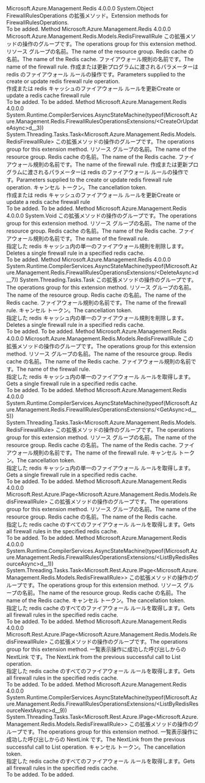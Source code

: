 <Type Name="FirewallRulesOperationsExtensions" FullName="Microsoft.Azure.Management.Redis.FirewallRulesOperationsExtensions">
  <TypeSignature Language="C#" Value="public static class FirewallRulesOperationsExtensions" />
  <TypeSignature Language="ILAsm" Value=".class public auto ansi abstract sealed beforefieldinit FirewallRulesOperationsExtensions extends System.Object" />
  <TypeSignature Language="DocId" Value="T:Microsoft.Azure.Management.Redis.FirewallRulesOperationsExtensions" />
  <TypeSignature Language="VB.NET" Value="Public Module FirewallRulesOperationsExtensions" />
  <TypeSignature Language="F#" Value="type FirewallRulesOperationsExtensions = class" />
  <AssemblyInfo>
    <AssemblyName>Microsoft.Azure.Management.Redis</AssemblyName>
    <AssemblyVersion>4.0.0.0</AssemblyVersion>
  </AssemblyInfo>
  <Base>
    <BaseTypeName>System.Object</BaseTypeName>
  </Base>
  <Interfaces />
  <Docs>
    <summary>
            <span data-ttu-id="7006a-101">FirewallRulesOperations の拡張メソッド。</span><span class="sxs-lookup"><span data-stu-id="7006a-101">Extension methods for FirewallRulesOperations.</span></span>
            </summary>
    <remarks>To be added.</remarks>
  </Docs>
  <Members>
    <Member MemberName="CreateOrUpdate">
      <MemberSignature Language="C#" Value="public static Microsoft.Azure.Management.Redis.Models.RedisFirewallRule CreateOrUpdate (this Microsoft.Azure.Management.Redis.IFirewallRulesOperations operations, string resourceGroupName, string cacheName, string ruleName, Microsoft.Azure.Management.Redis.Models.RedisFirewallRuleCreateParameters parameters);" />
      <MemberSignature Language="ILAsm" Value=".method public static hidebysig class Microsoft.Azure.Management.Redis.Models.RedisFirewallRule CreateOrUpdate(class Microsoft.Azure.Management.Redis.IFirewallRulesOperations operations, string resourceGroupName, string cacheName, string ruleName, class Microsoft.Azure.Management.Redis.Models.RedisFirewallRuleCreateParameters parameters) cil managed" />
      <MemberSignature Language="DocId" Value="M:Microsoft.Azure.Management.Redis.FirewallRulesOperationsExtensions.CreateOrUpdate(Microsoft.Azure.Management.Redis.IFirewallRulesOperations,System.String,System.String,System.String,Microsoft.Azure.Management.Redis.Models.RedisFirewallRuleCreateParameters)" />
      <MemberSignature Language="VB.NET" Value="&lt;Extension()&gt;&#xA;Public Function CreateOrUpdate (operations As IFirewallRulesOperations, resourceGroupName As String, cacheName As String, ruleName As String, parameters As RedisFirewallRuleCreateParameters) As RedisFirewallRule" />
      <MemberSignature Language="F#" Value="static member CreateOrUpdate : Microsoft.Azure.Management.Redis.IFirewallRulesOperations * string * string * string * Microsoft.Azure.Management.Redis.Models.RedisFirewallRuleCreateParameters -&gt; Microsoft.Azure.Management.Redis.Models.RedisFirewallRule" Usage="Microsoft.Azure.Management.Redis.FirewallRulesOperationsExtensions.CreateOrUpdate (operations, resourceGroupName, cacheName, ruleName, parameters)" />
      <MemberType>Method</MemberType>
      <AssemblyInfo>
        <AssemblyName>Microsoft.Azure.Management.Redis</AssemblyName>
        <AssemblyVersion>4.0.0.0</AssemblyVersion>
      </AssemblyInfo>
      <ReturnValue>
        <ReturnType>Microsoft.Azure.Management.Redis.Models.RedisFirewallRule</ReturnType>
      </ReturnValue>
      <Parameters>
        <Parameter Name="operations" Type="Microsoft.Azure.Management.Redis.IFirewallRulesOperations" RefType="this" />
        <Parameter Name="resourceGroupName" Type="System.String" />
        <Parameter Name="cacheName" Type="System.String" />
        <Parameter Name="ruleName" Type="System.String" />
        <Parameter Name="parameters" Type="Microsoft.Azure.Management.Redis.Models.RedisFirewallRuleCreateParameters" />
      </Parameters>
      <Docs>
        <param name="operations">
            <span data-ttu-id="7006a-102">この拡張メソッドの操作のグループです。</span><span class="sxs-lookup"><span data-stu-id="7006a-102">The operations group for this extension method.</span></span>
            </param>
        <param name="resourceGroupName">
            <span data-ttu-id="7006a-103">リソース グループの名前。</span><span class="sxs-lookup"><span data-stu-id="7006a-103">The name of the resource group.</span></span>
            </param>
        <param name="cacheName">
            <span data-ttu-id="7006a-104">Redis cache の名前。</span><span class="sxs-lookup"><span data-stu-id="7006a-104">The name of the Redis cache.</span></span>
            </param>
        <param name="ruleName">
            <span data-ttu-id="7006a-105">ファイアウォール規則の名前です。</span><span class="sxs-lookup"><span data-stu-id="7006a-105">The name of the firewall rule.</span></span>
            </param>
        <param name="parameters">
            <span data-ttu-id="7006a-106">作成または更新プログラムに渡されるパラメーターは redis のファイアウォール ルールの操作です。</span><span class="sxs-lookup"><span data-stu-id="7006a-106">Parameters supplied to the create or update redis firewall rule operation.</span></span>
            </param>
        <summary>
            <span data-ttu-id="7006a-107">作成または redis キャッシュのファイアウォール ルールを更新</span><span class="sxs-lookup"><span data-stu-id="7006a-107">Create or update a redis cache firewall rule</span></span>
            </summary>
        <returns>To be added.</returns>
        <remarks>To be added.</remarks>
      </Docs>
    </Member>
    <Member MemberName="CreateOrUpdateAsync">
      <MemberSignature Language="C#" Value="public static System.Threading.Tasks.Task&lt;Microsoft.Azure.Management.Redis.Models.RedisFirewallRule&gt; CreateOrUpdateAsync (this Microsoft.Azure.Management.Redis.IFirewallRulesOperations operations, string resourceGroupName, string cacheName, string ruleName, Microsoft.Azure.Management.Redis.Models.RedisFirewallRuleCreateParameters parameters, System.Threading.CancellationToken cancellationToken = null);" />
      <MemberSignature Language="ILAsm" Value=".method public static hidebysig class System.Threading.Tasks.Task`1&lt;class Microsoft.Azure.Management.Redis.Models.RedisFirewallRule&gt; CreateOrUpdateAsync(class Microsoft.Azure.Management.Redis.IFirewallRulesOperations operations, string resourceGroupName, string cacheName, string ruleName, class Microsoft.Azure.Management.Redis.Models.RedisFirewallRuleCreateParameters parameters, valuetype System.Threading.CancellationToken cancellationToken) cil managed" />
      <MemberSignature Language="DocId" Value="M:Microsoft.Azure.Management.Redis.FirewallRulesOperationsExtensions.CreateOrUpdateAsync(Microsoft.Azure.Management.Redis.IFirewallRulesOperations,System.String,System.String,System.String,Microsoft.Azure.Management.Redis.Models.RedisFirewallRuleCreateParameters,System.Threading.CancellationToken)" />
      <MemberSignature Language="F#" Value="static member CreateOrUpdateAsync : Microsoft.Azure.Management.Redis.IFirewallRulesOperations * string * string * string * Microsoft.Azure.Management.Redis.Models.RedisFirewallRuleCreateParameters * System.Threading.CancellationToken -&gt; System.Threading.Tasks.Task&lt;Microsoft.Azure.Management.Redis.Models.RedisFirewallRule&gt;" Usage="Microsoft.Azure.Management.Redis.FirewallRulesOperationsExtensions.CreateOrUpdateAsync (operations, resourceGroupName, cacheName, ruleName, parameters, cancellationToken)" />
      <MemberType>Method</MemberType>
      <AssemblyInfo>
        <AssemblyName>Microsoft.Azure.Management.Redis</AssemblyName>
        <AssemblyVersion>4.0.0.0</AssemblyVersion>
      </AssemblyInfo>
      <Attributes>
        <Attribute>
          <AttributeName>System.Runtime.CompilerServices.AsyncStateMachine(typeof(Microsoft.Azure.Management.Redis.FirewallRulesOperationsExtensions/&lt;CreateOrUpdateAsync&gt;d__3))</AttributeName>
        </Attribute>
      </Attributes>
      <ReturnValue>
        <ReturnType>System.Threading.Tasks.Task&lt;Microsoft.Azure.Management.Redis.Models.RedisFirewallRule&gt;</ReturnType>
      </ReturnValue>
      <Parameters>
        <Parameter Name="operations" Type="Microsoft.Azure.Management.Redis.IFirewallRulesOperations" RefType="this" />
        <Parameter Name="resourceGroupName" Type="System.String" />
        <Parameter Name="cacheName" Type="System.String" />
        <Parameter Name="ruleName" Type="System.String" />
        <Parameter Name="parameters" Type="Microsoft.Azure.Management.Redis.Models.RedisFirewallRuleCreateParameters" />
        <Parameter Name="cancellationToken" Type="System.Threading.CancellationToken" />
      </Parameters>
      <Docs>
        <param name="operations">
            <span data-ttu-id="7006a-108">この拡張メソッドの操作のグループです。</span><span class="sxs-lookup"><span data-stu-id="7006a-108">The operations group for this extension method.</span></span>
            </param>
        <param name="resourceGroupName">
            <span data-ttu-id="7006a-109">リソース グループの名前。</span><span class="sxs-lookup"><span data-stu-id="7006a-109">The name of the resource group.</span></span>
            </param>
        <param name="cacheName">
            <span data-ttu-id="7006a-110">Redis cache の名前。</span><span class="sxs-lookup"><span data-stu-id="7006a-110">The name of the Redis cache.</span></span>
            </param>
        <param name="ruleName">
            <span data-ttu-id="7006a-111">ファイアウォール規則の名前です。</span><span class="sxs-lookup"><span data-stu-id="7006a-111">The name of the firewall rule.</span></span>
            </param>
        <param name="parameters">
            <span data-ttu-id="7006a-112">作成または更新プログラムに渡されるパラメーターは redis のファイアウォール ルールの操作です。</span><span class="sxs-lookup"><span data-stu-id="7006a-112">Parameters supplied to the create or update redis firewall rule operation.</span></span>
            </param>
        <param name="cancellationToken">
            <span data-ttu-id="7006a-113">キャンセル トークン。</span><span class="sxs-lookup"><span data-stu-id="7006a-113">The cancellation token.</span></span>
            </param>
        <summary>
            <span data-ttu-id="7006a-114">作成または redis キャッシュのファイアウォール ルールを更新</span><span class="sxs-lookup"><span data-stu-id="7006a-114">Create or update a redis cache firewall rule</span></span>
            </summary>
        <returns>To be added.</returns>
        <remarks>To be added.</remarks>
      </Docs>
    </Member>
    <Member MemberName="Delete">
      <MemberSignature Language="C#" Value="public static void Delete (this Microsoft.Azure.Management.Redis.IFirewallRulesOperations operations, string resourceGroupName, string cacheName, string ruleName);" />
      <MemberSignature Language="ILAsm" Value=".method public static hidebysig void Delete(class Microsoft.Azure.Management.Redis.IFirewallRulesOperations operations, string resourceGroupName, string cacheName, string ruleName) cil managed" />
      <MemberSignature Language="DocId" Value="M:Microsoft.Azure.Management.Redis.FirewallRulesOperationsExtensions.Delete(Microsoft.Azure.Management.Redis.IFirewallRulesOperations,System.String,System.String,System.String)" />
      <MemberSignature Language="VB.NET" Value="&lt;Extension()&gt;&#xA;Public Sub Delete (operations As IFirewallRulesOperations, resourceGroupName As String, cacheName As String, ruleName As String)" />
      <MemberSignature Language="F#" Value="static member Delete : Microsoft.Azure.Management.Redis.IFirewallRulesOperations * string * string * string -&gt; unit" Usage="Microsoft.Azure.Management.Redis.FirewallRulesOperationsExtensions.Delete (operations, resourceGroupName, cacheName, ruleName)" />
      <MemberType>Method</MemberType>
      <AssemblyInfo>
        <AssemblyName>Microsoft.Azure.Management.Redis</AssemblyName>
        <AssemblyVersion>4.0.0.0</AssemblyVersion>
      </AssemblyInfo>
      <ReturnValue>
        <ReturnType>System.Void</ReturnType>
      </ReturnValue>
      <Parameters>
        <Parameter Name="operations" Type="Microsoft.Azure.Management.Redis.IFirewallRulesOperations" RefType="this" />
        <Parameter Name="resourceGroupName" Type="System.String" />
        <Parameter Name="cacheName" Type="System.String" />
        <Parameter Name="ruleName" Type="System.String" />
      </Parameters>
      <Docs>
        <param name="operations">
            <span data-ttu-id="7006a-115">この拡張メソッドの操作のグループです。</span><span class="sxs-lookup"><span data-stu-id="7006a-115">The operations group for this extension method.</span></span>
            </param>
        <param name="resourceGroupName">
            <span data-ttu-id="7006a-116">リソース グループの名前。</span><span class="sxs-lookup"><span data-stu-id="7006a-116">The name of the resource group.</span></span>
            </param>
        <param name="cacheName">
            <span data-ttu-id="7006a-117">Redis cache の名前。</span><span class="sxs-lookup"><span data-stu-id="7006a-117">The name of the Redis cache.</span></span>
            </param>
        <param name="ruleName">
            <span data-ttu-id="7006a-118">ファイアウォール規則の名前です。</span><span class="sxs-lookup"><span data-stu-id="7006a-118">The name of the firewall rule.</span></span>
            </param>
        <summary>
            <span data-ttu-id="7006a-119">指定した redis キャッシュ内の単一のファイアウォール規則を削除します。</span><span class="sxs-lookup"><span data-stu-id="7006a-119">Deletes a single firewall rule in a specified redis cache.</span></span>
            </summary>
        <remarks>To be added.</remarks>
      </Docs>
    </Member>
    <Member MemberName="DeleteAsync">
      <MemberSignature Language="C#" Value="public static System.Threading.Tasks.Task DeleteAsync (this Microsoft.Azure.Management.Redis.IFirewallRulesOperations operations, string resourceGroupName, string cacheName, string ruleName, System.Threading.CancellationToken cancellationToken = null);" />
      <MemberSignature Language="ILAsm" Value=".method public static hidebysig class System.Threading.Tasks.Task DeleteAsync(class Microsoft.Azure.Management.Redis.IFirewallRulesOperations operations, string resourceGroupName, string cacheName, string ruleName, valuetype System.Threading.CancellationToken cancellationToken) cil managed" />
      <MemberSignature Language="DocId" Value="M:Microsoft.Azure.Management.Redis.FirewallRulesOperationsExtensions.DeleteAsync(Microsoft.Azure.Management.Redis.IFirewallRulesOperations,System.String,System.String,System.String,System.Threading.CancellationToken)" />
      <MemberSignature Language="F#" Value="static member DeleteAsync : Microsoft.Azure.Management.Redis.IFirewallRulesOperations * string * string * string * System.Threading.CancellationToken -&gt; System.Threading.Tasks.Task" Usage="Microsoft.Azure.Management.Redis.FirewallRulesOperationsExtensions.DeleteAsync (operations, resourceGroupName, cacheName, ruleName, cancellationToken)" />
      <MemberType>Method</MemberType>
      <AssemblyInfo>
        <AssemblyName>Microsoft.Azure.Management.Redis</AssemblyName>
        <AssemblyVersion>4.0.0.0</AssemblyVersion>
      </AssemblyInfo>
      <Attributes>
        <Attribute>
          <AttributeName>System.Runtime.CompilerServices.AsyncStateMachine(typeof(Microsoft.Azure.Management.Redis.FirewallRulesOperationsExtensions/&lt;DeleteAsync&gt;d__7))</AttributeName>
        </Attribute>
      </Attributes>
      <ReturnValue>
        <ReturnType>System.Threading.Tasks.Task</ReturnType>
      </ReturnValue>
      <Parameters>
        <Parameter Name="operations" Type="Microsoft.Azure.Management.Redis.IFirewallRulesOperations" RefType="this" />
        <Parameter Name="resourceGroupName" Type="System.String" />
        <Parameter Name="cacheName" Type="System.String" />
        <Parameter Name="ruleName" Type="System.String" />
        <Parameter Name="cancellationToken" Type="System.Threading.CancellationToken" />
      </Parameters>
      <Docs>
        <param name="operations">
            <span data-ttu-id="7006a-120">この拡張メソッドの操作のグループです。</span><span class="sxs-lookup"><span data-stu-id="7006a-120">The operations group for this extension method.</span></span>
            </param>
        <param name="resourceGroupName">
            <span data-ttu-id="7006a-121">リソース グループの名前。</span><span class="sxs-lookup"><span data-stu-id="7006a-121">The name of the resource group.</span></span>
            </param>
        <param name="cacheName">
            <span data-ttu-id="7006a-122">Redis cache の名前。</span><span class="sxs-lookup"><span data-stu-id="7006a-122">The name of the Redis cache.</span></span>
            </param>
        <param name="ruleName">
            <span data-ttu-id="7006a-123">ファイアウォール規則の名前です。</span><span class="sxs-lookup"><span data-stu-id="7006a-123">The name of the firewall rule.</span></span>
            </param>
        <param name="cancellationToken">
            <span data-ttu-id="7006a-124">キャンセル トークン。</span><span class="sxs-lookup"><span data-stu-id="7006a-124">The cancellation token.</span></span>
            </param>
        <summary>
            <span data-ttu-id="7006a-125">指定した redis キャッシュ内の単一のファイアウォール規則を削除します。</span><span class="sxs-lookup"><span data-stu-id="7006a-125">Deletes a single firewall rule in a specified redis cache.</span></span>
            </summary>
        <returns>To be added.</returns>
        <remarks>To be added.</remarks>
      </Docs>
    </Member>
    <Member MemberName="Get">
      <MemberSignature Language="C#" Value="public static Microsoft.Azure.Management.Redis.Models.RedisFirewallRule Get (this Microsoft.Azure.Management.Redis.IFirewallRulesOperations operations, string resourceGroupName, string cacheName, string ruleName);" />
      <MemberSignature Language="ILAsm" Value=".method public static hidebysig class Microsoft.Azure.Management.Redis.Models.RedisFirewallRule Get(class Microsoft.Azure.Management.Redis.IFirewallRulesOperations operations, string resourceGroupName, string cacheName, string ruleName) cil managed" />
      <MemberSignature Language="DocId" Value="M:Microsoft.Azure.Management.Redis.FirewallRulesOperationsExtensions.Get(Microsoft.Azure.Management.Redis.IFirewallRulesOperations,System.String,System.String,System.String)" />
      <MemberSignature Language="VB.NET" Value="&lt;Extension()&gt;&#xA;Public Function Get (operations As IFirewallRulesOperations, resourceGroupName As String, cacheName As String, ruleName As String) As RedisFirewallRule" />
      <MemberSignature Language="F#" Value="static member Get : Microsoft.Azure.Management.Redis.IFirewallRulesOperations * string * string * string -&gt; Microsoft.Azure.Management.Redis.Models.RedisFirewallRule" Usage="Microsoft.Azure.Management.Redis.FirewallRulesOperationsExtensions.Get (operations, resourceGroupName, cacheName, ruleName)" />
      <MemberType>Method</MemberType>
      <AssemblyInfo>
        <AssemblyName>Microsoft.Azure.Management.Redis</AssemblyName>
        <AssemblyVersion>4.0.0.0</AssemblyVersion>
      </AssemblyInfo>
      <ReturnValue>
        <ReturnType>Microsoft.Azure.Management.Redis.Models.RedisFirewallRule</ReturnType>
      </ReturnValue>
      <Parameters>
        <Parameter Name="operations" Type="Microsoft.Azure.Management.Redis.IFirewallRulesOperations" RefType="this" />
        <Parameter Name="resourceGroupName" Type="System.String" />
        <Parameter Name="cacheName" Type="System.String" />
        <Parameter Name="ruleName" Type="System.String" />
      </Parameters>
      <Docs>
        <param name="operations">
            <span data-ttu-id="7006a-126">この拡張メソッドの操作のグループです。</span><span class="sxs-lookup"><span data-stu-id="7006a-126">The operations group for this extension method.</span></span>
            </param>
        <param name="resourceGroupName">
            <span data-ttu-id="7006a-127">リソース グループの名前。</span><span class="sxs-lookup"><span data-stu-id="7006a-127">The name of the resource group.</span></span>
            </param>
        <param name="cacheName">
            <span data-ttu-id="7006a-128">Redis cache の名前。</span><span class="sxs-lookup"><span data-stu-id="7006a-128">The name of the Redis cache.</span></span>
            </param>
        <param name="ruleName">
            <span data-ttu-id="7006a-129">ファイアウォール規則の名前です。</span><span class="sxs-lookup"><span data-stu-id="7006a-129">The name of the firewall rule.</span></span>
            </param>
        <summary>
            <span data-ttu-id="7006a-130">指定した redis キャッシュ内の単一のファイアウォール ルールを取得します。</span><span class="sxs-lookup"><span data-stu-id="7006a-130">Gets a single firewall rule in a specified redis cache.</span></span>
            </summary>
        <returns>To be added.</returns>
        <remarks>To be added.</remarks>
      </Docs>
    </Member>
    <Member MemberName="GetAsync">
      <MemberSignature Language="C#" Value="public static System.Threading.Tasks.Task&lt;Microsoft.Azure.Management.Redis.Models.RedisFirewallRule&gt; GetAsync (this Microsoft.Azure.Management.Redis.IFirewallRulesOperations operations, string resourceGroupName, string cacheName, string ruleName, System.Threading.CancellationToken cancellationToken = null);" />
      <MemberSignature Language="ILAsm" Value=".method public static hidebysig class System.Threading.Tasks.Task`1&lt;class Microsoft.Azure.Management.Redis.Models.RedisFirewallRule&gt; GetAsync(class Microsoft.Azure.Management.Redis.IFirewallRulesOperations operations, string resourceGroupName, string cacheName, string ruleName, valuetype System.Threading.CancellationToken cancellationToken) cil managed" />
      <MemberSignature Language="DocId" Value="M:Microsoft.Azure.Management.Redis.FirewallRulesOperationsExtensions.GetAsync(Microsoft.Azure.Management.Redis.IFirewallRulesOperations,System.String,System.String,System.String,System.Threading.CancellationToken)" />
      <MemberSignature Language="F#" Value="static member GetAsync : Microsoft.Azure.Management.Redis.IFirewallRulesOperations * string * string * string * System.Threading.CancellationToken -&gt; System.Threading.Tasks.Task&lt;Microsoft.Azure.Management.Redis.Models.RedisFirewallRule&gt;" Usage="Microsoft.Azure.Management.Redis.FirewallRulesOperationsExtensions.GetAsync (operations, resourceGroupName, cacheName, ruleName, cancellationToken)" />
      <MemberType>Method</MemberType>
      <AssemblyInfo>
        <AssemblyName>Microsoft.Azure.Management.Redis</AssemblyName>
        <AssemblyVersion>4.0.0.0</AssemblyVersion>
      </AssemblyInfo>
      <Attributes>
        <Attribute>
          <AttributeName>System.Runtime.CompilerServices.AsyncStateMachine(typeof(Microsoft.Azure.Management.Redis.FirewallRulesOperationsExtensions/&lt;GetAsync&gt;d__5))</AttributeName>
        </Attribute>
      </Attributes>
      <ReturnValue>
        <ReturnType>System.Threading.Tasks.Task&lt;Microsoft.Azure.Management.Redis.Models.RedisFirewallRule&gt;</ReturnType>
      </ReturnValue>
      <Parameters>
        <Parameter Name="operations" Type="Microsoft.Azure.Management.Redis.IFirewallRulesOperations" RefType="this" />
        <Parameter Name="resourceGroupName" Type="System.String" />
        <Parameter Name="cacheName" Type="System.String" />
        <Parameter Name="ruleName" Type="System.String" />
        <Parameter Name="cancellationToken" Type="System.Threading.CancellationToken" />
      </Parameters>
      <Docs>
        <param name="operations">
            <span data-ttu-id="7006a-131">この拡張メソッドの操作のグループです。</span><span class="sxs-lookup"><span data-stu-id="7006a-131">The operations group for this extension method.</span></span>
            </param>
        <param name="resourceGroupName">
            <span data-ttu-id="7006a-132">リソース グループの名前。</span><span class="sxs-lookup"><span data-stu-id="7006a-132">The name of the resource group.</span></span>
            </param>
        <param name="cacheName">
            <span data-ttu-id="7006a-133">Redis cache の名前。</span><span class="sxs-lookup"><span data-stu-id="7006a-133">The name of the Redis cache.</span></span>
            </param>
        <param name="ruleName">
            <span data-ttu-id="7006a-134">ファイアウォール規則の名前です。</span><span class="sxs-lookup"><span data-stu-id="7006a-134">The name of the firewall rule.</span></span>
            </param>
        <param name="cancellationToken">
            <span data-ttu-id="7006a-135">キャンセル トークン。</span><span class="sxs-lookup"><span data-stu-id="7006a-135">The cancellation token.</span></span>
            </param>
        <summary>
            <span data-ttu-id="7006a-136">指定した redis キャッシュ内の単一のファイアウォール ルールを取得します。</span><span class="sxs-lookup"><span data-stu-id="7006a-136">Gets a single firewall rule in a specified redis cache.</span></span>
            </summary>
        <returns>To be added.</returns>
        <remarks>To be added.</remarks>
      </Docs>
    </Member>
    <Member MemberName="ListByRedisResource">
      <MemberSignature Language="C#" Value="public static Microsoft.Rest.Azure.IPage&lt;Microsoft.Azure.Management.Redis.Models.RedisFirewallRule&gt; ListByRedisResource (this Microsoft.Azure.Management.Redis.IFirewallRulesOperations operations, string resourceGroupName, string cacheName);" />
      <MemberSignature Language="ILAsm" Value=".method public static hidebysig class Microsoft.Rest.Azure.IPage`1&lt;class Microsoft.Azure.Management.Redis.Models.RedisFirewallRule&gt; ListByRedisResource(class Microsoft.Azure.Management.Redis.IFirewallRulesOperations operations, string resourceGroupName, string cacheName) cil managed" />
      <MemberSignature Language="DocId" Value="M:Microsoft.Azure.Management.Redis.FirewallRulesOperationsExtensions.ListByRedisResource(Microsoft.Azure.Management.Redis.IFirewallRulesOperations,System.String,System.String)" />
      <MemberSignature Language="VB.NET" Value="&lt;Extension()&gt;&#xA;Public Function ListByRedisResource (operations As IFirewallRulesOperations, resourceGroupName As String, cacheName As String) As IPage(Of RedisFirewallRule)" />
      <MemberSignature Language="F#" Value="static member ListByRedisResource : Microsoft.Azure.Management.Redis.IFirewallRulesOperations * string * string -&gt; Microsoft.Rest.Azure.IPage&lt;Microsoft.Azure.Management.Redis.Models.RedisFirewallRule&gt;" Usage="Microsoft.Azure.Management.Redis.FirewallRulesOperationsExtensions.ListByRedisResource (operations, resourceGroupName, cacheName)" />
      <MemberType>Method</MemberType>
      <AssemblyInfo>
        <AssemblyName>Microsoft.Azure.Management.Redis</AssemblyName>
        <AssemblyVersion>4.0.0.0</AssemblyVersion>
      </AssemblyInfo>
      <ReturnValue>
        <ReturnType>Microsoft.Rest.Azure.IPage&lt;Microsoft.Azure.Management.Redis.Models.RedisFirewallRule&gt;</ReturnType>
      </ReturnValue>
      <Parameters>
        <Parameter Name="operations" Type="Microsoft.Azure.Management.Redis.IFirewallRulesOperations" RefType="this" />
        <Parameter Name="resourceGroupName" Type="System.String" />
        <Parameter Name="cacheName" Type="System.String" />
      </Parameters>
      <Docs>
        <param name="operations">
            <span data-ttu-id="7006a-137">この拡張メソッドの操作のグループです。</span><span class="sxs-lookup"><span data-stu-id="7006a-137">The operations group for this extension method.</span></span>
            </param>
        <param name="resourceGroupName">
            <span data-ttu-id="7006a-138">リソース グループの名前。</span><span class="sxs-lookup"><span data-stu-id="7006a-138">The name of the resource group.</span></span>
            </param>
        <param name="cacheName">
            <span data-ttu-id="7006a-139">Redis cache の名前。</span><span class="sxs-lookup"><span data-stu-id="7006a-139">The name of the Redis cache.</span></span>
            </param>
        <summary>
            <span data-ttu-id="7006a-140">指定した redis cache のすべてのファイアウォール ルールを取得します。</span><span class="sxs-lookup"><span data-stu-id="7006a-140">Gets all firewall rules in the specified redis cache.</span></span>
            </summary>
        <returns>To be added.</returns>
        <remarks>To be added.</remarks>
      </Docs>
    </Member>
    <Member MemberName="ListByRedisResourceAsync">
      <MemberSignature Language="C#" Value="public static System.Threading.Tasks.Task&lt;Microsoft.Rest.Azure.IPage&lt;Microsoft.Azure.Management.Redis.Models.RedisFirewallRule&gt;&gt; ListByRedisResourceAsync (this Microsoft.Azure.Management.Redis.IFirewallRulesOperations operations, string resourceGroupName, string cacheName, System.Threading.CancellationToken cancellationToken = null);" />
      <MemberSignature Language="ILAsm" Value=".method public static hidebysig class System.Threading.Tasks.Task`1&lt;class Microsoft.Rest.Azure.IPage`1&lt;class Microsoft.Azure.Management.Redis.Models.RedisFirewallRule&gt;&gt; ListByRedisResourceAsync(class Microsoft.Azure.Management.Redis.IFirewallRulesOperations operations, string resourceGroupName, string cacheName, valuetype System.Threading.CancellationToken cancellationToken) cil managed" />
      <MemberSignature Language="DocId" Value="M:Microsoft.Azure.Management.Redis.FirewallRulesOperationsExtensions.ListByRedisResourceAsync(Microsoft.Azure.Management.Redis.IFirewallRulesOperations,System.String,System.String,System.Threading.CancellationToken)" />
      <MemberSignature Language="F#" Value="static member ListByRedisResourceAsync : Microsoft.Azure.Management.Redis.IFirewallRulesOperations * string * string * System.Threading.CancellationToken -&gt; System.Threading.Tasks.Task&lt;Microsoft.Rest.Azure.IPage&lt;Microsoft.Azure.Management.Redis.Models.RedisFirewallRule&gt;&gt;" Usage="Microsoft.Azure.Management.Redis.FirewallRulesOperationsExtensions.ListByRedisResourceAsync (operations, resourceGroupName, cacheName, cancellationToken)" />
      <MemberType>Method</MemberType>
      <AssemblyInfo>
        <AssemblyName>Microsoft.Azure.Management.Redis</AssemblyName>
        <AssemblyVersion>4.0.0.0</AssemblyVersion>
      </AssemblyInfo>
      <Attributes>
        <Attribute>
          <AttributeName>System.Runtime.CompilerServices.AsyncStateMachine(typeof(Microsoft.Azure.Management.Redis.FirewallRulesOperationsExtensions/&lt;ListByRedisResourceAsync&gt;d__1))</AttributeName>
        </Attribute>
      </Attributes>
      <ReturnValue>
        <ReturnType>System.Threading.Tasks.Task&lt;Microsoft.Rest.Azure.IPage&lt;Microsoft.Azure.Management.Redis.Models.RedisFirewallRule&gt;&gt;</ReturnType>
      </ReturnValue>
      <Parameters>
        <Parameter Name="operations" Type="Microsoft.Azure.Management.Redis.IFirewallRulesOperations" RefType="this" />
        <Parameter Name="resourceGroupName" Type="System.String" />
        <Parameter Name="cacheName" Type="System.String" />
        <Parameter Name="cancellationToken" Type="System.Threading.CancellationToken" />
      </Parameters>
      <Docs>
        <param name="operations">
            <span data-ttu-id="7006a-141">この拡張メソッドの操作のグループです。</span><span class="sxs-lookup"><span data-stu-id="7006a-141">The operations group for this extension method.</span></span>
            </param>
        <param name="resourceGroupName">
            <span data-ttu-id="7006a-142">リソース グループの名前。</span><span class="sxs-lookup"><span data-stu-id="7006a-142">The name of the resource group.</span></span>
            </param>
        <param name="cacheName">
            <span data-ttu-id="7006a-143">Redis cache の名前。</span><span class="sxs-lookup"><span data-stu-id="7006a-143">The name of the Redis cache.</span></span>
            </param>
        <param name="cancellationToken">
            <span data-ttu-id="7006a-144">キャンセル トークン。</span><span class="sxs-lookup"><span data-stu-id="7006a-144">The cancellation token.</span></span>
            </param>
        <summary>
            <span data-ttu-id="7006a-145">指定した redis cache のすべてのファイアウォール ルールを取得します。</span><span class="sxs-lookup"><span data-stu-id="7006a-145">Gets all firewall rules in the specified redis cache.</span></span>
            </summary>
        <returns>To be added.</returns>
        <remarks>To be added.</remarks>
      </Docs>
    </Member>
    <Member MemberName="ListByRedisResourceNext">
      <MemberSignature Language="C#" Value="public static Microsoft.Rest.Azure.IPage&lt;Microsoft.Azure.Management.Redis.Models.RedisFirewallRule&gt; ListByRedisResourceNext (this Microsoft.Azure.Management.Redis.IFirewallRulesOperations operations, string nextPageLink);" />
      <MemberSignature Language="ILAsm" Value=".method public static hidebysig class Microsoft.Rest.Azure.IPage`1&lt;class Microsoft.Azure.Management.Redis.Models.RedisFirewallRule&gt; ListByRedisResourceNext(class Microsoft.Azure.Management.Redis.IFirewallRulesOperations operations, string nextPageLink) cil managed" />
      <MemberSignature Language="DocId" Value="M:Microsoft.Azure.Management.Redis.FirewallRulesOperationsExtensions.ListByRedisResourceNext(Microsoft.Azure.Management.Redis.IFirewallRulesOperations,System.String)" />
      <MemberSignature Language="VB.NET" Value="&lt;Extension()&gt;&#xA;Public Function ListByRedisResourceNext (operations As IFirewallRulesOperations, nextPageLink As String) As IPage(Of RedisFirewallRule)" />
      <MemberSignature Language="F#" Value="static member ListByRedisResourceNext : Microsoft.Azure.Management.Redis.IFirewallRulesOperations * string -&gt; Microsoft.Rest.Azure.IPage&lt;Microsoft.Azure.Management.Redis.Models.RedisFirewallRule&gt;" Usage="Microsoft.Azure.Management.Redis.FirewallRulesOperationsExtensions.ListByRedisResourceNext (operations, nextPageLink)" />
      <MemberType>Method</MemberType>
      <AssemblyInfo>
        <AssemblyName>Microsoft.Azure.Management.Redis</AssemblyName>
        <AssemblyVersion>4.0.0.0</AssemblyVersion>
      </AssemblyInfo>
      <ReturnValue>
        <ReturnType>Microsoft.Rest.Azure.IPage&lt;Microsoft.Azure.Management.Redis.Models.RedisFirewallRule&gt;</ReturnType>
      </ReturnValue>
      <Parameters>
        <Parameter Name="operations" Type="Microsoft.Azure.Management.Redis.IFirewallRulesOperations" RefType="this" />
        <Parameter Name="nextPageLink" Type="System.String" />
      </Parameters>
      <Docs>
        <param name="operations">
            <span data-ttu-id="7006a-146">この拡張メソッドの操作のグループです。</span><span class="sxs-lookup"><span data-stu-id="7006a-146">The operations group for this extension method.</span></span>
            </param>
        <param name="nextPageLink">
            <span data-ttu-id="7006a-147">一覧表示操作に成功した呼び出しからの NextLink です。</span><span class="sxs-lookup"><span data-stu-id="7006a-147">The NextLink from the previous successful call to List operation.</span></span>
            </param>
        <summary>
            <span data-ttu-id="7006a-148">指定した redis cache のすべてのファイアウォール ルールを取得します。</span><span class="sxs-lookup"><span data-stu-id="7006a-148">Gets all firewall rules in the specified redis cache.</span></span>
            </summary>
        <returns>To be added.</returns>
        <remarks>To be added.</remarks>
      </Docs>
    </Member>
    <Member MemberName="ListByRedisResourceNextAsync">
      <MemberSignature Language="C#" Value="public static System.Threading.Tasks.Task&lt;Microsoft.Rest.Azure.IPage&lt;Microsoft.Azure.Management.Redis.Models.RedisFirewallRule&gt;&gt; ListByRedisResourceNextAsync (this Microsoft.Azure.Management.Redis.IFirewallRulesOperations operations, string nextPageLink, System.Threading.CancellationToken cancellationToken = null);" />
      <MemberSignature Language="ILAsm" Value=".method public static hidebysig class System.Threading.Tasks.Task`1&lt;class Microsoft.Rest.Azure.IPage`1&lt;class Microsoft.Azure.Management.Redis.Models.RedisFirewallRule&gt;&gt; ListByRedisResourceNextAsync(class Microsoft.Azure.Management.Redis.IFirewallRulesOperations operations, string nextPageLink, valuetype System.Threading.CancellationToken cancellationToken) cil managed" />
      <MemberSignature Language="DocId" Value="M:Microsoft.Azure.Management.Redis.FirewallRulesOperationsExtensions.ListByRedisResourceNextAsync(Microsoft.Azure.Management.Redis.IFirewallRulesOperations,System.String,System.Threading.CancellationToken)" />
      <MemberSignature Language="F#" Value="static member ListByRedisResourceNextAsync : Microsoft.Azure.Management.Redis.IFirewallRulesOperations * string * System.Threading.CancellationToken -&gt; System.Threading.Tasks.Task&lt;Microsoft.Rest.Azure.IPage&lt;Microsoft.Azure.Management.Redis.Models.RedisFirewallRule&gt;&gt;" Usage="Microsoft.Azure.Management.Redis.FirewallRulesOperationsExtensions.ListByRedisResourceNextAsync (operations, nextPageLink, cancellationToken)" />
      <MemberType>Method</MemberType>
      <AssemblyInfo>
        <AssemblyName>Microsoft.Azure.Management.Redis</AssemblyName>
        <AssemblyVersion>4.0.0.0</AssemblyVersion>
      </AssemblyInfo>
      <Attributes>
        <Attribute>
          <AttributeName>System.Runtime.CompilerServices.AsyncStateMachine(typeof(Microsoft.Azure.Management.Redis.FirewallRulesOperationsExtensions/&lt;ListByRedisResourceNextAsync&gt;d__9))</AttributeName>
        </Attribute>
      </Attributes>
      <ReturnValue>
        <ReturnType>System.Threading.Tasks.Task&lt;Microsoft.Rest.Azure.IPage&lt;Microsoft.Azure.Management.Redis.Models.RedisFirewallRule&gt;&gt;</ReturnType>
      </ReturnValue>
      <Parameters>
        <Parameter Name="operations" Type="Microsoft.Azure.Management.Redis.IFirewallRulesOperations" RefType="this" />
        <Parameter Name="nextPageLink" Type="System.String" />
        <Parameter Name="cancellationToken" Type="System.Threading.CancellationToken" />
      </Parameters>
      <Docs>
        <param name="operations">
            <span data-ttu-id="7006a-149">この拡張メソッドの操作のグループです。</span><span class="sxs-lookup"><span data-stu-id="7006a-149">The operations group for this extension method.</span></span>
            </param>
        <param name="nextPageLink">
            <span data-ttu-id="7006a-150">一覧表示操作に成功した呼び出しからの NextLink です。</span><span class="sxs-lookup"><span data-stu-id="7006a-150">The NextLink from the previous successful call to List operation.</span></span>
            </param>
        <param name="cancellationToken">
            <span data-ttu-id="7006a-151">キャンセル トークン。</span><span class="sxs-lookup"><span data-stu-id="7006a-151">The cancellation token.</span></span>
            </param>
        <summary>
            <span data-ttu-id="7006a-152">指定した redis cache のすべてのファイアウォール ルールを取得します。</span><span class="sxs-lookup"><span data-stu-id="7006a-152">Gets all firewall rules in the specified redis cache.</span></span>
            </summary>
        <returns>To be added.</returns>
        <remarks>To be added.</remarks>
      </Docs>
    </Member>
  </Members>
</Type>